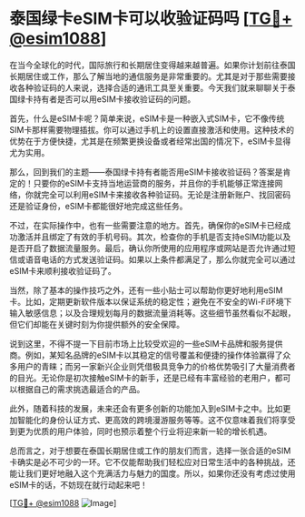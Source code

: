 # 泰国绿卡eSIM卡可以收验证码吗 [[TG💪+ @esim1088](https://t.me/s/esim1088)]

在当今全球化的时代，国际旅行和长期居住变得越来越普遍。如果你计划前往泰国长期居住或工作，那么了解当地的通信服务是非常重要的。尤其是对于那些需要接收各种验证码的人来说，选择合适的通讯工具至关重要。今天我们就来聊聊关于泰国绿卡持有者是否可以用eSIM卡接收验证码的问题。

首先，什么是eSIM卡呢？简单来说，eSIM卡是一种嵌入式SIM卡，它不像传统SIM卡那样需要物理插拔。你可以通过手机上的设置直接激活和使用。这种技术的优势在于方便快捷，尤其是在频繁更换设备或者经常出国的情况下，eSIM卡显得尤为实用。

那么，回到我们的主题——泰国绿卡持有者能否用eSIM卡接收验证码？答案是肯定的！只要你的eSIM卡支持当地运营商的服务，并且你的手机能够正常连接网络，你就完全可以利用eSIM卡来接收各种验证码。无论是注册新账户、找回密码还是验证身份，eSIM卡都能很好地完成这些任务。

不过，在实际操作中，也有一些需要注意的地方。首先，确保你的eSIM卡已经成功激活并且绑定了有效的手机号码。其次，检查你的手机是否支持eSIM功能以及是否开启了数据流量服务。最后，确认你所使用的应用程序或网站是否允许通过短信或语音电话的方式发送验证码。如果以上条件都满足了，那么你就完全可以通过eSIM卡来顺利接收验证码了。

当然，除了基本的操作技巧之外，还有一些小贴士可以帮助你更好地利用eSIM卡。比如，定期更新软件版本以保证系统的稳定性；避免在不安全的Wi-Fi环境下输入敏感信息；以及合理规划每月的数据流量消耗等。这些细节虽然看似不起眼，但它们却能在关键时刻为你提供额外的安全保障。

说到这里，不得不提一下目前市场上比较受欢迎的一些eSIM卡品牌和服务提供商。例如，某知名品牌的eSIM卡以其稳定的信号覆盖和便捷的操作体验赢得了众多用户的青睐；而另一家新兴企业则凭借极具竞争力的价格优势吸引了大量消费者的目光。无论你是初次接触eSIM卡的新手，还是已经有丰富经验的老用户，都可以根据自己的需求挑选最适合的产品。

此外，随着科技的发展，未来还会有更多创新的功能加入到eSIM卡之中。比如更加智能化的身份认证方式、更高效的跨境漫游服务等等。这不仅意味着我们将享受到更为优质的用户体验，同时也预示着整个行业将迎来新一轮的增长机遇。

总而言之，对于想要在泰国长期居住或工作的朋友们而言，选择一张合适的eSIM卡确实是必不可少的一环。它不仅能帮助我们轻松应对日常生活中的各种挑战，还能让我们更好地融入这个充满活力与魅力的国度。所以，如果你还没有考虑过使用eSIM卡的话，不妨现在就行动起来吧！

[[TG💪+ @esim1088](https://t.me/s/esim1088) ![Image](https://i.postimg.cc/4NQfJmqS/Snipaste-2025-05-13-00-14-12.png)]